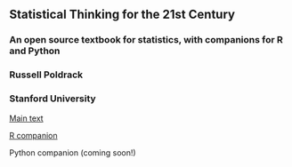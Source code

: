 ## Statistical Thinking for the 21st Century
### An open source textbook for statistics, with companions for R and Python
### Russell Poldrack
### Stanford University

[Main text](https://statsthinking21.github.io/statsthinking21-core-site/)

[R companion](https://statsthinking21.github.io/statsthinking21-R-site/)

Python companion (coming soon!)

